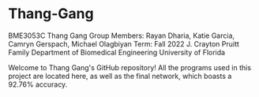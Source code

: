 # Thang-Gang
BME3053C
Thang Gang Group Members: Rayan Dharia, Katie Garcia, Camryn Gerspach, Michael Olagbiyan
Term: Fall 2022
J. Crayton Pruitt Family Department of Biomedical Engineering
University of Florida

Welcome to Thang Gang's GitHub repository! All the programs used in this project are located here, as well as the final network, which boasts a 92.76% accuracy.
